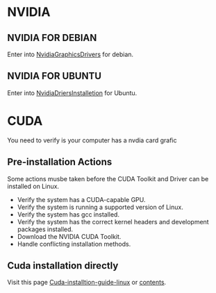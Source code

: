 # NVIDIA

## NVIDIA FOR DEBIAN

Enter into [NvidiaGraphicsDrivers](https://wiki.debian.org/NvidiaGraphicsDrivers) for debian.

## NVIDIA FOR UBUNTU

Enter into [NvidiaDriersInstalletion](https://help.ubuntu.com/community/NvidiaDriversInstallation) for Ubuntu.


# CUDA

You need to verify is your computer has a nvdia card grafic

## Pre-installation Actions

Some actions musbe taken before the CUDA Toolkit and Driver can be installed on Linux.

- Verify the system has a CUDA-capable GPU.
- Verify the system is running a supported version of Linux.
- Verify the system has gcc installed.
- Verify the system has the correct kernel headers and development packages installed.
- Download the NVIDIA CUDA Toolkit.
- Handle conflicting installation methods.

## Cuda installation directly

Visit this page [Cuda-installtion-guide-linux](https://docs.nvidia.com/cuda/cuda-installation-guide-linux/index.html) or [contents](https://docs.nvidia.com/cuda/cuda-installation-guide-linux/contents.html).


